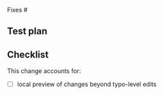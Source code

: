 Fixes #

## Test plan
<!--Any instructions the reviewer should reproduce? Otherwise, delete this section. -->

## Checklist

This change accounts for:
- [ ] local preview of changes beyond typo-level edits
